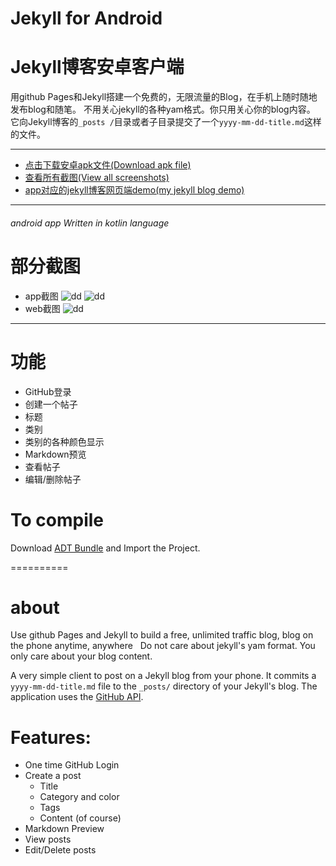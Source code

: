 # Jekyll for Android 

# Jekyll博客安卓客户端

 用github Pages和Jekyll搭建一个免费的，无限流量的Blog，在手机上随时随地发布blog和随笔。
 不用关心jekyll的各种yam格式。你只用关心你的blog内容。
 它向Jekyll博客的`_posts /`目录或者子目录提交了一个`yyyy-mm-dd-title.md`这样的文件。

---

* [点击下载安卓apk文件(Download apk file)](https://github.com/tsangiotis/JekyllForAndroid/tree/master/imagesAndApp/release/app.apk)
* [查看所有截图(View all screenshots)](https://github.com/tsangiotis/JekyllForAndroid/blob/master/imagesAndApp/images.md)
* [app对应的jekyll博客网页端demo(my jekyll blog demo)](http://jchanghong.com/)

---

###### android app Written in kotlin language

# 部分截图
* app截图
  ![dd](https://github.com/tsangiotis/JekyllForAndroid/blob/master/imagesAndApp/device-2017-06-21-194232.png)
  ![dd](https://github.com/tsangiotis/JekyllForAndroid/blob/master/imagesAndApp/device-2017-06-21-194434.png)
* web截图
  ![dd](https://github.com/tsangiotis/JekyllForAndroid/blob/master/imagesAndApp/QQ%E6%88%AA%E5%9B%BE20170621195213.png)

---

# 功能
* GitHub登录
*  创建一个帖子
*  标题
*  类别
*  类别的各种颜色显示
*   Markdown预览
*  查看帖子
*  编辑/删除帖子

# To compile

Download [ADT Bundle](http://developer.android.com/sdk/index.html) and Import the Project.

==========

# about

   Use github Pages and Jekyll to build a free, unlimited traffic blog,
    blog  on the phone anytime, anywhere
  Do not care about jekyll's yam format. You only care about your blog content.

  A very simple client to post on a Jekyll blog from your phone.
  It commits a `yyyy-mm-dd-title.md` file to the `_posts/` directory of your Jekyll's blog.
   The application uses the [GitHub API](https://developer.github.com/).

# Features:


- One time GitHub Login
- Create a post
	- Title
	- Category and color
	- Tags
	- Content (of course)
- Markdown Preview
- View posts
- Edit/Delete posts